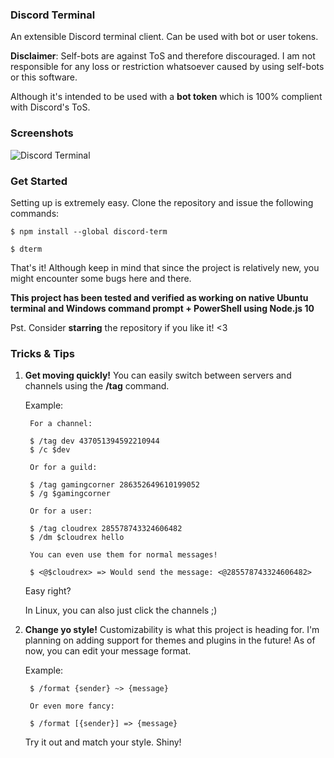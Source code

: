 ### Discord Terminal

An extensible Discord terminal client. Can be used with bot or user tokens.

**Disclaimer**: Self-bots are against ToS and therefore discouraged. I am not responsible for any loss or restriction whatsoever caused by using self-bots or this software.

Although it's intended to be used with a **bot token** which is 100% complient with Discord's ToS.

### Screenshots

![Discord Terminal](https://i.imgur.com/CBbhXTP.gif)

### Get Started

Setting up is extremely easy. Clone the repository and issue the following commands:

`$ npm install --global discord-term`

`$ dterm`

That's it! Although keep in mind that since the project is relatively new, you might encounter some bugs here and there.

**This project has been tested and verified as working on native Ubuntu terminal and Windows command prompt + PowerShell using Node.js 10**

Pst. Consider **starring** the repository if you like it! <3

### Tricks & Tips

1. **Get moving quickly!**
    You can easily switch between servers and channels using the **/tag** command.
    
    Example:

        For a channel:

        $ /tag dev 437051394592210944
        $ /c $dev

        Or for a guild:

        $ /tag gamingcorner 286352649610199052
        $ /g $gamingcorner

        Or for a user:

        $ /tag cloudrex 285578743324606482
        $ /dm $cloudrex hello

        You can even use them for normal messages!

        $ <@$cloudrex> => Would send the message: <@285578743324606482>

    Easy right?

    In Linux, you can also just click the channels ;)

2. **Change yo style!**
    Customizability is what this project is heading for. I'm planning on adding support for  themes and plugins in the future! As of now, you can edit your message format.

    Example:

        $ /format {sender} ~> {message}

        Or even more fancy:

        $ /format [{sender}] => {message}

    Try it out and match your style. Shiny!